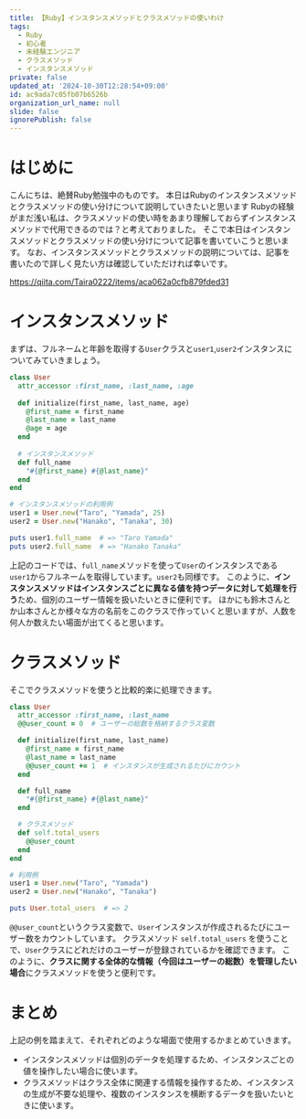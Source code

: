 ```yaml
---
title: 【Ruby】インスタンスメソッドとクラスメソッドの使いわけ
tags:
  - Ruby
  - 初心者
  - 未経験エンジニア
  - クラスメソッド
  - インスタンスメソッド
private: false
updated_at: '2024-10-30T12:28:54+09:00'
id: ac9ada7c05fb07b6526b
organization_url_name: null
slide: false
ignorePublish: false
---
```

# はじめに
こんにちは、絶賛Ruby勉強中のものです。
本日はRubyのインスタンスメソッドとクラスメソッドの使い分けについて説明していきたいと思います
Rubyの経験がまだ浅い私は、クラスメソッドの使い時をあまり理解しておらずインスタンスメソッドで代用できるのでは？と考えておりました。
そこで本日はインスタンスメソッドとクラスメソッドの使い分けについて記事を書いていこうと思います。
なお、インスタンスメソッドとクラスメソッドの説明については、記事を書いたので詳しく見たい方は確認していただければ幸いです。

https://qiita.com/Taira0222/items/aca062a0cfb879fded31

# インスタンスメソッド
まずは、フルネームと年齢を取得する`User`クラスと`user1`,`user2`インスタンスについてみていきましょう。
```ruby:instance.rb
class User
  attr_accessor :first_name, :last_name, :age
  
  def initialize(first_name, last_name, age)
    @first_name = first_name
    @last_name = last_name
    @age = age
  end
  
  # インスタンスメソッド
  def full_name
    "#{@first_name} #{@last_name}"
  end
end

# インスタンスメソッドの利用例
user1 = User.new("Taro", "Yamada", 25)
user2 = User.new("Hanako", "Tanaka", 30)

puts user1.full_name  # => "Taro Yamada"
puts user2.full_name  # => "Hanako Tanaka"
```
上記のコードでは、`full_name`メソッドを使って`User`のインスタンスである`user1`からフルネームを取得しています。`user2`も同様です。
このように、<strong>インスタンスメソッドはインスタンスごとに異なる値を持つデータに対して処理を行う</strong>ため、個別のユーザー情報を扱いたいときに便利です。
ほかにも鈴木さんとか山本さんとか様々な方の名前をこのクラスで作っていくと思いますが、人数を何人か数えたい場面が出てくると思います。


# クラスメソッド
そこでクラスメソッドを使うと比較的楽に処理できます。
```ruby:class.rb
class User
  attr_accessor :first_name, :last_name
  @@user_count = 0  # ユーザーの総数を格納するクラス変数

  def initialize(first_name, last_name)
    @first_name = first_name
    @last_name = last_name
    @@user_count += 1  # インスタンスが生成されるたびにカウント
  end

  def full_name
    "#{@first_name} #{@last_name}"
  end

  # クラスメソッド
  def self.total_users
    @@user_count
  end
end

# 利用例
user1 = User.new("Taro", "Yamada")
user2 = User.new("Hanako", "Tanaka")

puts User.total_users  # => 2
```
`@@user_count`というクラス変数で、`User`インスタンスが作成されるたびにユーザー数をカウントしています。
クラスメソッド `self.total_users` を使うことで、`User`クラスにどれだけのユーザーが登録されているかを確認できます。
このように、<strong>クラスに関する全体的な情報（今回はユーザーの総数）を管理したい場合</strong>にクラスメソッドを使うと便利です。

# まとめ
上記の例を踏まえて、それぞれどのような場面で使用するかまとめていきます。
* インスタンスメソッドは個別のデータを処理するため、インスタンスごとの値を操作したい場合に使います。
* クラスメソッドはクラス全体に関連する情報を操作するため、インスタンスの生成が不要な処理や、複数のインスタンスを横断するデータを扱いたいときに使います。
